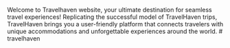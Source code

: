 Welcome to Travelhaven website, your ultimate destination for seamless travel experiences! Replicating the successful model of TravelHaven trips, TravelHaven brings you a user-friendly platform that connects travelers with unique accommodations and unforgettable experiences around the world.
#   t r a v e l h a v e n 
 
 
